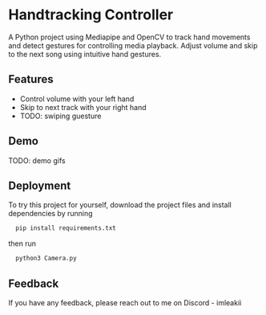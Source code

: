 
# Handtracking Controller

A Python project using Mediapipe and OpenCV to track hand movements and detect gestures for controlling media playback. Adjust volume and skip to the next song using intuitive hand gestures.


## Features

- Control volume with your left hand
- Skip to next track with your right hand
- TODO: swiping guesture


## Demo

TODO: demo gifs


## Deployment

To try this project for yourself, download the project files and install dependencies by running

```bash
  pip install requirements.txt
```
then run
```bash
  python3 Camera.py
```

## Feedback

If you have any feedback, please reach out to me on Discord - imleakii

